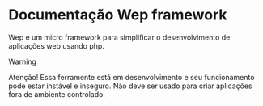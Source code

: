 # Documentação Wep framework
Wep é um micro framework para simplificar o desenvolvimento de aplicações web usando php.

> [!WARNING]
> Atenção! Essa ferramente está em desenvolvimento e seu funcionamento pode estar instável e inseguro. Não deve ser usado para criar aplicações fora de ambiente controlado.

